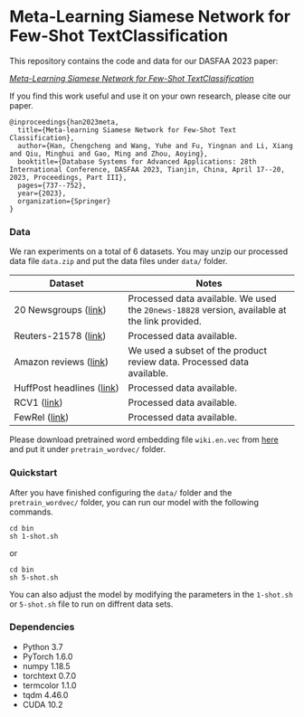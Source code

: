 # Meta-Learning Siamese Network for Few-Shot TextClassification

This repository contains the code and data for our DASFAA 2023 paper:

[*Meta-Learning Siamese Network for Few-Shot TextClassification*](https://arxiv.org/pdf/2302.03507.pdf)

If you find this work useful and use it on your own research, please cite our paper.

`````
@inproceedings{han2023meta,
  title={Meta-learning Siamese Network for Few-Shot Text Classification},
  author={Han, Chengcheng and Wang, Yuhe and Fu, Yingnan and Li, Xiang and Qiu, Minghui and Gao, Ming and Zhou, Aoying},
  booktitle={Database Systems for Advanced Applications: 28th International Conference, DASFAA 2023, Tianjin, China, April 17--20, 2023, Proceedings, Part III},
  pages={737--752},
  year={2023},
  organization={Springer}
}
`````

### Data

We ran experiments on a total of 6 datasets. You may unzip our processed data file `data.zip` and put the data files under `data/` folder.

| Dataset | Notes |
|---|---|
| 20 Newsgroups ([link](http://qwone.com/~jason/20Newsgroups/ "20 Newsgroups")) | Processed data available. We used the `20news-18828` version, available at the link provided.
| Reuters-21578 ([link](https://kdd.ics.uci.edu/databases/reuters21578/reuters21578.html "Reuters")) | Processed data available. |
| Amazon reviews ([link](http://jmcauley.ucsd.edu/data/amazon/ "Amazon")) | We used a subset of the product review data. Processed data available. |
| HuffPost&nbsp;headlines&nbsp;([link](https://www.kaggle.com/rmisra/news-category-dataset "HuffPost")) | Processed data available. |
| RCV1 ([link](https://trec.nist.gov/data/reuters/reuters.html))	| Processed data available.
| FewRel ([link](https://thunlp.github.io/fewrel.html))	| Processed data available.

Please download pretrained word embedding file `wiki.en.vec` from [here](https://dl.fbaipublicfiles.com/fasttext/vectors-wiki/wiki.en.vec) and put it under `pretrain_wordvec/` folder.

### Quickstart
After you have finished configuring the `data/` folder and the `pretrain_wordvec/` folder, you can run our model with the following commands. 
```
cd bin
sh 1-shot.sh
```

or

```
cd bin
sh 5-shot.sh
```


You can also adjust the model by modifying the parameters in the `1-shot.sh` or `5-shot.sh` file to run on diffrent data sets.

### Dependencies
- Python 3.7
- PyTorch 1.6.0
- numpy 1.18.5
- torchtext 0.7.0
- termcolor 1.1.0
- tqdm 4.46.0
- CUDA 10.2
